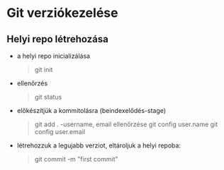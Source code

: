 # Git verziókezelése


## Helyi repo létrehozása

- a helyi repo inicializálása
    >git init
    
- ellenőrzés
    >git status

- előkészítjük a kommitolásra (beindexelődés-stage)
    >git add .
-username, email ellenőrzése
    >git config user.name
    >git config user.email
- létrehozzuk a legujabb verziot, eltároljuk a helyi repoba:
    >git commit -m "first commit"